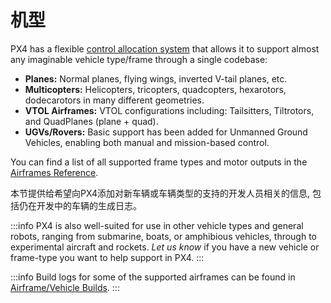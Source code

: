 # 机型

PX4 has a flexible [control allocation system](../concept/control_allocation.md) that allows it to support almost any imaginable vehicle type/frame through a single codebase:

- **Planes:** Normal planes, flying wings, inverted V-tail planes, etc.
- **Multicopters:** Helicopters, tricopters, quadcopters, hexarotors, dodecarotors in many different geometries.
- **VTOL Airframes:** VTOL configurations including: Tailsitters, Tiltrotors, and QuadPlanes (plane + quad).
- **UGVs/Rovers:** Basic support has been added for Unmanned Ground Vehicles, enabling both manual and mission-based control.

You can find a list of all supported frame types and motor outputs in the [Airframes Reference](../airframes/airframe_reference.md).

本节提供给希望向PX4添加对新车辆或车辆类型的支持的开发人员相关的信息, 包括仍在开发中的车辆的生成日志。

:::info
PX4 is also well-suited for use in other vehicle types and general robots, ranging from submarine, boats, or amphibious vehicles, through to experimental aircraft and rockets.
_Let us know_ if you have a new vehicle or frame-type you want to help support in PX4.
:::

:::info
Build logs for some of the supported airframes can be found in [Airframe/Vehicle Builds](../airframes/index.md).
:::
